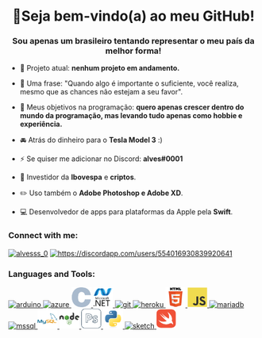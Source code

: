 <h1 align="center">👋Seja bem-vindo(a) ao meu GitHub!</h1>
<h3 align="center">Sou apenas um brasileiro tentando representar o meu país da melhor forma!</h3>

- 🔭 Projeto atual: **nenhum projeto em andamento.**

- 💬 Uma frase: "Quando algo é importante o suficiente, você realiza, mesmo que as chances não estejam a seu favor". 

- 🤝 Meus objetivos na programação: **quero apenas crescer dentro do mundo da programação, mas levando tudo apenas como hobbie e experiência.**

- 🚘 Atrás do dinheiro para o **Tesla Model 3** :)

- ⚡ Se quiser me adicionar no Discord: **alves#0001**

- 💸 Investidor da **Ibovespa** e **criptos**. 

- ✏️ Uso também o **Adobe Photoshop e Adobe XD**. 

- 💻 Desenvolvedor de apps para plataformas da Apple pela **Swift**. 

<h3 align="left">Connect with me:</h3>
<p align="left">
<a href="https://twitter.com/alvesss_0" target="blank"><img align="center" src="https://cdn.jsdelivr.net/npm/simple-icons@3.0.1/icons/twitter.svg" alt="alvesss_0" height="30" width="40" /></a>
<a href="https://discord.gg/https://discordapp.com/users/554016930839920641" target="blank"><img align="center" src="https://cdn.jsdelivr.net/npm/simple-icons@3.0.1/icons/discord.svg" alt="https://discordapp.com/users/554016930839920641" height="30" width="40" /></a>
</p>

<h3 align="left">Languages and Tools:</h3>
<p align="left"> <a href="https://www.arduino.cc/" target="_blank"> <img src="https://cdn.worldvectorlogo.com/logos/arduino-1.svg" alt="arduino" width="40" height="40"/> </a> <a href="https://azure.microsoft.com/en-in/" target="_blank"> <img src="https://www.vectorlogo.zone/logos/microsoft_azure/microsoft_azure-icon.svg" alt="azure" width="40" height="40"/> </a> <a href="https://www.cprogramming.com/" target="_blank"> <img src="https://raw.githubusercontent.com/devicons/devicon/master/icons/c/c-original.svg" alt="c" width="40" height="40"/> </a> <a href="https://dotnet.microsoft.com/" target="_blank"> <img src="https://raw.githubusercontent.com/devicons/devicon/master/icons/dot-net/dot-net-original-wordmark.svg" alt="dotnet" width="40" height="40"/> </a> <a href="https://git-scm.com/" target="_blank"> <img src="https://www.vectorlogo.zone/logos/git-scm/git-scm-icon.svg" alt="git" width="40" height="40"/> </a> <a href="https://heroku.com" target="_blank"> <img src="https://www.vectorlogo.zone/logos/heroku/heroku-icon.svg" alt="heroku" width="40" height="40"/> </a> <a href="https://www.w3.org/html/" target="_blank"> <img src="https://raw.githubusercontent.com/devicons/devicon/master/icons/html5/html5-original-wordmark.svg" alt="html5" width="40" height="40"/> </a> <a href="https://developer.mozilla.org/en-US/docs/Web/JavaScript" target="_blank"> <img src="https://raw.githubusercontent.com/devicons/devicon/master/icons/javascript/javascript-original.svg" alt="javascript" width="40" height="40"/> </a> <a href="https://mariadb.org/" target="_blank"> <img src="https://www.vectorlogo.zone/logos/mariadb/mariadb-icon.svg" alt="mariadb" width="40" height="40"/> </a> <a href="https://www.microsoft.com/en-us/sql-server" target="_blank"> <img src="https://cdn.worldvectorlogo.com/logos/microsoft-sql-server.svg" alt="mssql" width="40" height="40"/> </a> <a href="https://www.mysql.com/" target="_blank"> <img src="https://raw.githubusercontent.com/devicons/devicon/master/icons/mysql/mysql-original-wordmark.svg" alt="mysql" width="40" height="40"/> </a> <a href="https://nodejs.org" target="_blank"> <img src="https://raw.githubusercontent.com/devicons/devicon/master/icons/nodejs/nodejs-original-wordmark.svg" alt="nodejs" width="40" height="40"/> </a> <a href="https://www.photoshop.com/en" target="_blank"> <img src="https://raw.githubusercontent.com/devicons/devicon/master/icons/photoshop/photoshop-line.svg" alt="photoshop" width="40" height="40"/> </a> <a href="https://www.python.org" target="_blank"> <img src="https://raw.githubusercontent.com/devicons/devicon/master/icons/python/python-original.svg" alt="python" width="40" height="40"/> </a> <a href="https://www.sketch.com/" target="_blank"> <img src="https://www.vectorlogo.zone/logos/sketchapp/sketchapp-icon.svg" alt="sketch" width="40" height="40"/> </a> <a href="https://developer.apple.com/swift/" target="_blank"> <img src="https://raw.githubusercontent.com/devicons/devicon/master/icons/swift/swift-original.svg" alt="swift" width="40" height="40"/> </a> </p>
